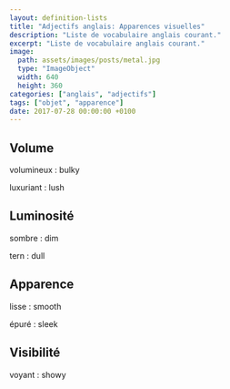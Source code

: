 ```yaml
---
layout: definition-lists
title: "Adjectifs anglais: Apparences visuelles"
description: "Liste de vocabulaire anglais courant."
excerpt: "Liste de vocabulaire anglais courant."
image:
  path: assets/images/posts/metal.jpg
  type: "ImageObject"
  width: 640
  height: 360
categories: ["anglais", "adjectifs"]
tags: ["objet", "apparence"]
date: 2017-07-28 00:00:00 +0100
---
```


## Volume

volumineux
: bulky

luxuriant
: lush


## Luminosité

sombre
: dim

tern
: dull


## Apparence

lisse
: smooth

épuré
: sleek


## Visibilité

voyant
: showy
